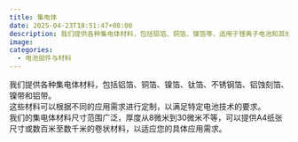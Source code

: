 ```yaml
---
title: 集电体
date: 2025-04-23T18:51:47+08:00
description: 我们提供各种集电体材料，包括铝箔、铜箔、镍箔等，适用于锂离子电池和其他电化学设备。
image: 
categories:
  - 电池部件与材料
---
```


我们提供各种集电体材料，包括铝箔、铜箔、镍箔、钛箔、不锈钢箔、铝蚀刻箔、镍带和铝带。<br />这些材料可以根据不同的应用需求进行定制，以满足特定电池技术的要求。<br />我们的集电体材料尺寸范围广泛，厚度从8微米到30微米不等，可以提供A4纸张尺寸或数百米至数千米的卷状材料，以适应您的具体应用需求。
